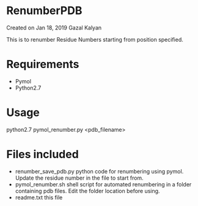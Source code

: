 # RenumberPDB
Created on Jan 18, 2019 
Gazal Kalyan

This is to renumber Residue Numbers starting from position specified.

# Requirements
- Pymol
- Python2.7


# Usage
python2.7 pymol_renumber.py <pdb_filename>

# Files included
- renumber_save_pdb.py python code for renumbering using pymol. Update the residue number in the file to start from.
- pymol_renumber.sh shell script for automated renumbering in a folder containing pdb files. Edit the folder location before using.
- readme.txt this file
